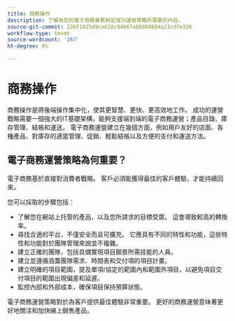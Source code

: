 ```yaml
---
title: 商務操作
description: 了解為您的電子商務業務制定成功運營策略所需要的內容。
source-git-commit: 226f1925d9ca628c94b67a86888084a21cd7e336
workflow-type: tm+mt
source-wordcount: '267'
ht-degree: 0%

---
```



# 商務操作

商務操作是將後端操作集中化，使其更智慧、更快、更高效地工作。 成功的運營戰略需要一個強大的IT基礎架構，能夠支援端到端的電子商務運營；產品目錄、庫存管理、結帳和運送。 電子商務運營建立在幾個方面，例如用戶友好的店面、各種產品、對庫存的適當管理、促銷、輕鬆結帳以及方便的支付和運送方法。

## 電子商務運營策略為何重要？

電子商務基於直接對消費者戰略。 客戶必須能獲得最佳的客戶體驗，才能持續回來。

您可以採取的步驟包括：

- 了解您在網站上托管的產品，以及您所請求的目標受眾。 這會導致較高的轉換率。
- 尋找合適的平台，不僅安全而且可擴充。 它應具有不同的特性和功能，這些特性和功能對於團隊管理來說並不複雜。
- 建立正確的團隊，包括具備實現項目願景所需技能的人員。
- 建立並遵循涵蓋團隊需求、時間表和交付項的項目計畫。
- 建立明確的項目範圍，提及單項/協定的範圍內和範圍外項目，以避免項目交付項目的範圍出現偏差和延遲。
- 監控內部和外部成本，確保項目保持預算狀態。

電子商務運營策略對於為客戶提供最佳體驗非常重要。 更好的商務運營意味著更好地關注和加快線上銷售產品。
